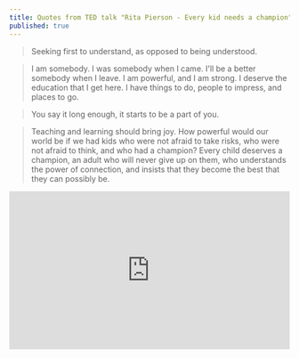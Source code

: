 ```yaml
---
title: Quotes from TED talk "Rita Pierson - Every kid needs a champion"
published: true
---
```


> Seeking first to understand, as opposed to being understood.

> I am somebody. I was somebody when I came. I'll be a better somebody when I leave. I am powerful, and I am strong. I deserve the education that I get here. I have things to do, people to impress, and places to go.

> You say it long enough, it starts to be a part of you.

> Teaching and learning should bring joy. How powerful would our world be if we had kids who were not afraid to take risks, who were not afraid to think, and who had a champion? Every child deserves a champion, an adult who will never give up on them, who understands the power of connection, and insists that they become the best that they can possibly be.

<div style="max-width:854px"><div style="position:relative;height:0;padding-bottom:56.25%"><iframe src="https://embed.ted.com/talks/rita_pierson_every_kid_needs_a_champion" width="854" height="480" style="position:absolute;left:0;top:0;width:100%;height:100%" frameborder="0" scrolling="no" allowfullscreen></iframe></div></div>
